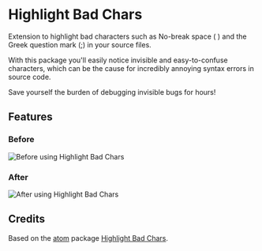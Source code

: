 # Highlight Bad Chars

Extension to highlight bad characters such as No-break space ( ) and the Greek question mark (;) in your source files.

With this package you'll easily notice invisible and easy-to-confuse characters, which can be the cause for incredibly annoying syntax errors in source code.

Save yourself the burden of debugging invisible bugs for hours!

## Features

### Before

![Before using Highlight Bad Chars](https://raw.githubusercontent.com/WengerK/vscode-highlight-bad-chars/master/images/before.png)

### After

![After using Highlight Bad Chars](https://raw.githubusercontent.com/WengerK/vscode-highlight-bad-chars/master/images/after.png)

## Credits

Based on the [atom](https://atom.io/) package [Highlight Bad Chars](https://atom.io/packages/highlight-bad-chars).
